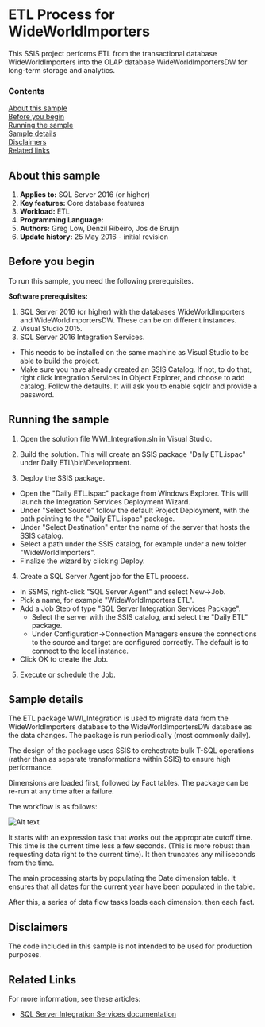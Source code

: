 # ETL Process for WideWorldImporters

This SSIS project performs ETL from the transactional database WideWorldImporters into the OLAP database WideWorldImportersDW for long-term storage and analytics.

### Contents

[About this sample](#about-this-sample)<br/>
[Before you begin](#before-you-begin)<br/>
[Running the sample](#run-this-sample)<br/>
[Sample details](#sample-details)<br/>
[Disclaimers](#disclaimers)<br/>
[Related links](#related-links)<br/>


<a name=about-this-sample></a>

## About this sample

<!-- Delete the ones that don't apply -->
1. **Applies to:** SQL Server 2016 (or higher)
1. **Key features:** Core database features
1. **Workload:** ETL
1. **Programming Language:**
1. **Authors:** Greg Low, Denzil Ribeiro, Jos de Bruijn
1. **Update history:** 25 May 2016 - initial revision

<a name=before-you-begin></a>

## Before you begin

To run this sample, you need the following prerequisites.

**Software prerequisites:**

1. SQL Server 2016 (or higher) with the databases WideWorldImporters and WideWorldImportersDW. These can be on different instances.
2. Visual Studio 2015.
3. SQL Server 2016 Integration Services.
  - This needs to be installed on the same machine as Visual Studio to be able to build the project.
  - Make sure you have already created an SSIS Catalog. If not, to do that, right click Integration Services in Object Explorer, and choose to add catalog. Follow the defaults. It will ask you to enable sqlclr and provide a password.

<a name=run-this-sample></a>

## Running the sample

1. Open the solution file WWI_Integration.sln in Visual Studio.

2. Build the solution. This will create an SSIS package "Daily ETL.ispac" under Daily ETL\\bin\\Development.

3. Deploy the SSIS package.
  - Open the "Daily ETL.ispac" package from Windows Explorer. This will launch the Integration Services Deployment Wizard.
  - Under "Select Source" follow the default Project Deployment, with the path pointing to the "Daily ETL.ispac" package.
  - Under "Select Destination" enter the name of the server that hosts the SSIS catalog.
  - Select a path under the SSIS catalog, for example under a new folder "WideWorldImporters".
  - Finalize the wizard by clicking Deploy.

4. Create a SQL Server Agent job for the ETL process.
  - In SSMS, right-click "SQL Server Agent" and select New->Job.
  - Pick a name, for example "WideWorldImporters ETL".
  - Add a Job Step of type "SQL Server Integration Services Package".
    - Select the server with the SSIS catalog, and select the "Daily ETL" package.
    - Under Configuration->Connection Managers ensure the connections to the source and target are configured correctly. The default is to connect to the local instance.
  - Click OK to create the Job.

5. Execute or schedule the Job.

## Sample details

The ETL package WWI_Integration is used to migrate data from the WideWorldImporters database to the WideWorldImportersDW database as the data changes. The package is run periodically (most commonly daily).

The design of the package uses SSIS to orchestrate bulk T-SQL operations (rather than as separate transformations within SSIS) to ensure high performance.

Dimensions are loaded first, followed by Fact tables. The package can be re-run at any time after a failure.

The workflow is as follows:

![Alt text](/media/wide-world-importers-etl-workflow.png "WideWorldImporters ETL Workflow")

It starts with an expression task that works out the appropriate cutoff time. This time is the current time less a few seconds. (This is more robust than requesting data right to the current time). It then truncates any milliseconds from the time.

The main processing starts by populating the Date dimension table. It ensures that all dates for the current year have been populated in the table.

After this, a series of data flow tasks loads each dimension, then each fact.


<a name=disclaimers></a>

## Disclaimers
The code included in this sample is not intended to be used for production purposes.

<a name=related-links></a>

## Related Links
For more information, see these articles:
- [SQL Server Integration Services documentation](https://msdn.microsoft.com/library/ms141026.aspx)
